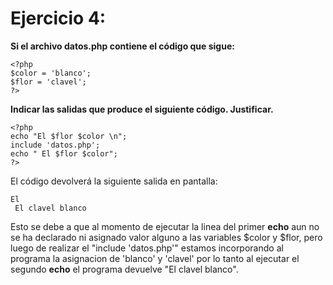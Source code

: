 # Ejercicio 4:

**Si el archivo datos.php contiene el código que sigue:**
```
<?php
$color = 'blanco';
$flor = 'clavel';
?>
```

**Indicar las salidas que produce el siguiente código. Justificar.**
```
<?php
echo "El $flor $color \n";
include 'datos.php';
echo " El $flor $color";
?>
```

El código devolverá la siguiente salida en pantalla:
```
El   
 El clavel blanco
```
Esto se debe a que al momento de ejecutar la linea del primer **echo** aun no se ha declarado ni asignado valor alguno a las variables $color y $flor, pero luego de realizar el "include 'datos.php'" estamos incorporando al programa la asignacion de 'blanco' y 'clavel' por lo tanto al ejecutar el segundo **echo** el programa devuelve "El clavel blanco".
